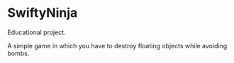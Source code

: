 # SwiftyNinja

Educational project. 

A simple game in which you have to destroy floating objects while avoiding bombs.
